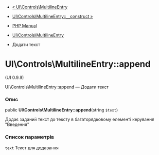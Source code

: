 - [«
UI\Controls\MultilineEntry](class.ui-controls-multilineentry.md)
- [UI\Controls\MultilineEntry::\_\_construct
»](ui-controls-multilineentry.construct.md)

- [PHP Manual](index.md)
- [UI\Controls\MultilineEntry](class.ui-controls-multilineentry.md)
- Додати текст

# UI\Controls\MultilineEntry::append

(UI 0.9.9)

UI\Controls\MultilineEntry::append — Додати текст

### Опис

public **UI\Controls\MultilineEntry::append**(string `$text`)

Додає заданий текст до тексту в багаторядковому елементі керування
"Введення"

### Список параметрів

`text`
Текст для додавання
